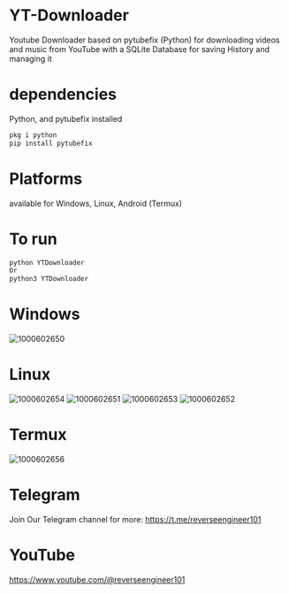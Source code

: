 # YT-Downloader
Youtube Downloader based on pytubefix (Python) for downloading videos and music from YouTube with a SQLite Database for saving History and managing it

# dependencies
Python, and pytubefix installed 
```bash
pkg i python
pip install pytubefix
```

# Platforms 
available for Windows, Linux, Android (Termux)

# To run
```bash 
python YTDownloader
Or
python3 YTDownloader
```
# Windows 
![1000602650](https://github.com/user-attachments/assets/1efe041a-516e-4ada-bb79-0011da1349f5)
# Linux 
![1000602654](https://github.com/user-attachments/assets/e17483e5-9f2a-403b-8f22-41f16adbc020)
![1000602651](https://github.com/user-attachments/assets/4a568502-29ef-49a0-8213-eaf736bf66dd)
![1000602653](https://github.com/user-attachments/assets/8ae07b7c-bc92-438a-b1d7-274c18e0c49e)
![1000602652](https://github.com/user-attachments/assets/a1fee29d-0379-40f1-aa18-1e47bbcf2924)
# Termux 
![1000602656](https://github.com/user-attachments/assets/31065a36-7117-4e66-91c2-d17f8daab2db)

# Telegram 
Join Our Telegram channel for more:
https://t.me/reverseengineer101
# YouTube 
https://www.youtube.com/@reverseengineer101
